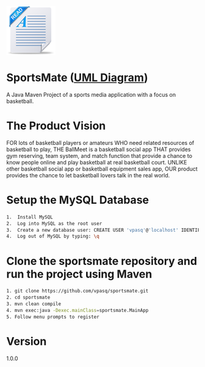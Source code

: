 ![Readme image](readme.png)

# SportsMate ([UML Diagram](https://github.com/vpasq/sportsmate/blob/master/SportsMate_UML.pdf)) 
A Java Maven Project of a sports media application with a focus on basketball.

# The Product Vision 
FOR lots of basketball players or amateurs WHO need related resources of basketball to play, 
THE BallMeet is a basketball social app THAT provides gym reserving, team system, and match 
function that provide a chance to know people online and play basketball at real basketball court. 
UNLIKE other basketball social app or basketball equipment sales app, OUR product provides the 
chance to let basketball lovers talk in the real world. 

# Setup the MySQL Database
```bash
1.  Install MySQL
2.  Log into MySQL as the root user
3.  Create a new database user: CREATE USER 'vpasq'@'localhost' IDENTIFIED BY 'test';
4.  Log out of MySQL by typing: \q
```

# Clone the sportsmate repository and run the project using Maven
```bash
1. git clone https://github.com/vpasq/sportsmate.git
2. cd sportsmate
3. mvn clean compile
4. mvn exec:java -Dexec.mainClass=sportsmate.MainApp
5. Follow menu prompts to register
```

# Version
1.0.0


